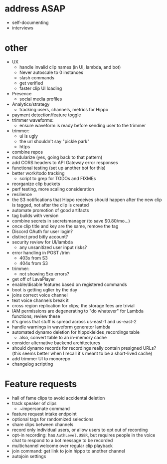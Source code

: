 # address ASAP
  * self-documenting
  * interviews

# other
  * UX
    * handle invalid clip names (in UI, lambda, and bot)
    * Never autoscale to 0 instances
    * slash commands
    * get verified
    * faster clip UI loading
  * Presence
    * social media profiles
  * Analytics/strategy
    * tracking users, channels, metrics for Hippo
  * payment detection/feature toggle
  * trimmer waveforms:
    * ensure waveform is ready before sending user to the trimmer
  * trimmer:
    * ui is ugly
    * the url shouldn't say "pickle park"
    * https
  * combine repos
  * modularize (yes, going back to that pattern)
  * add CORS headers to API Gateway error responses
  * functional testing (set up another bot for this)
  * better work/todo tracking
    * script to grep for TODOs and FIXMEs
  * reorganize clip buckets
  * perf testing, more scaling consideration
  * resilience
  * the S3 notifications that Hippo receives should happen after the new clip is tagged, not after the clip is created
  * automate promotion of good artifacts
  * tag builds with version
  * combine secrets in secretsmanager (to save $0.80/mo...)
  * once clip title and key are the same, remove the tag
  * Discord OAuth for user login?
  * distinct prod bitly account?
  * security review for UI/lambda
    * any unsanitized user input risks?
  * error handling in POST /trim
    * 403s from S3
    * 404s from S3
  * trimmer:
    * not showing 5xx errors?
  * get off of LavaPlayer
  * enable/disable features based on registered commands
  * boot is getting uglier by the day
  * joins correct voice channel
  * text voice channels break it
  * cross region replication for clips; the storage fees are trivial
  * IAM permissions are degenerating to "do whatever" for Lambda functions; review these
  * it's gross that stuff is spread across us-east-1 and us-east-2
  * handle warnings in waveform generator lambda
  * automated dynamo deletion for hippokleides_recordings table
    * also, convert table to an in-memory cache
  * consider alternative backend architectures
  * should dynamo records for recordings really contain presigned URLs? (this seems better when I recall it's meant to be a short-lived cache)
  * add trimmer UI to monorepo
  * changelog scripting

# Feature requests
  * hall of fame clips to avoid accidental deletion
  * track speaker of clips
    * ~impersonate command
  * feature request intake endpoint
  * optional tags for randomized selections
  * share clips between channels
  * record only individual users, or allow users to opt out of recording
  * opt-in recording: has `AuthLevel.USER`, but requires people in the voice chat to respond to a bot message to be recorded
  * multichannel welcome over regular clip playback
  * join command: get link to join hippo to another channel
  * autojoin settings
